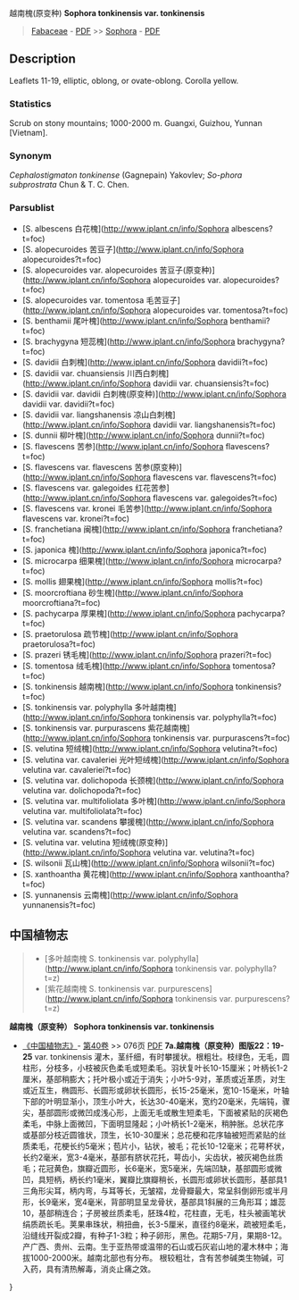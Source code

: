 越南槐(原变种) **Sophora tonkinensis var. tonkinensis**

> [Fabaceae](http://www.iplant.cn/info/Fabaceae?t=foc) - [PDF](http://www.iplant.cn/foc/pdf/Fabaceae.pdf) >> [Sophora](http://www.iplant.cn/info/Sophora?t=foc) - [PDF](http://www.iplant.cn/foc/pdf/Sophora.pdf)
## Description

Leaflets 11-19, elliptic, oblong, or ovate-oblong. Corolla yellow.

### Statistics
Scrub on stony mountains; 1000-2000 m. Guangxi, Guizhou, Yunnan [Vietnam].

### Synonym
*Cephalostigmaton tonkinense* (Gagnepain) Yakovlev; *So-phora subprostrata* Chun & T. C. Chen.


### Parsublist

* [S.  albescens  白花槐](http://www.iplant.cn/info/Sophora albescens?t=foc)
* [S.  alopecuroides  苦豆子](http://www.iplant.cn/info/Sophora alopecuroides?t=foc)
* [S.  alopecuroides var. alopecuroides  苦豆子(原变种)](http://www.iplant.cn/info/Sophora alopecuroides var. alopecuroides?t=foc)
* [S.  alopecuroides var. tomentosa  毛苦豆子](http://www.iplant.cn/info/Sophora alopecuroides var. tomentosa?t=foc)
* [S.  benthamii  尾叶槐](http://www.iplant.cn/info/Sophora benthamii?t=foc)
* [S.  brachygyna  短蕊槐](http://www.iplant.cn/info/Sophora brachygyna?t=foc)
* [S.  davidii  白刺槐](http://www.iplant.cn/info/Sophora davidii?t=foc)
* [S.  davidii var. chuansiensis  川西白刺槐](http://www.iplant.cn/info/Sophora davidii var. chuansiensis?t=foc)
* [S.  davidii var. davidii  白刺槐(原变种)](http://www.iplant.cn/info/Sophora davidii var. davidii?t=foc)
* [S.  davidii var. liangshanensis  凉山白刺槐](http://www.iplant.cn/info/Sophora davidii var. liangshanensis?t=foc)
* [S.  dunnii  柳叶槐](http://www.iplant.cn/info/Sophora dunnii?t=foc)
* [S.  flavescens  苦参](http://www.iplant.cn/info/Sophora flavescens?t=foc)
* [S.  flavescens var. flavescens  苦参(原变种)](http://www.iplant.cn/info/Sophora flavescens var. flavescens?t=foc)
* [S.  flavescens var. galegoides  红花苦参](http://www.iplant.cn/info/Sophora flavescens var. galegoides?t=foc)
* [S.  flavescens var. kronei  毛苦参](http://www.iplant.cn/info/Sophora flavescens var. kronei?t=foc)
* [S.  franchetiana  闽槐](http://www.iplant.cn/info/Sophora franchetiana?t=foc)
* [S.  japonica  槐](http://www.iplant.cn/info/Sophora japonica?t=foc)
* [S.  microcarpa  细果槐](http://www.iplant.cn/info/Sophora microcarpa?t=foc)
* [S.  mollis  翅果槐](http://www.iplant.cn/info/Sophora mollis?t=foc)
* [S.  moorcroftiana  砂生槐](http://www.iplant.cn/info/Sophora moorcroftiana?t=foc)
* [S.  pachycarpa  厚果槐](http://www.iplant.cn/info/Sophora pachycarpa?t=foc)
* [S.  praetorulosa  疏节槐](http://www.iplant.cn/info/Sophora praetorulosa?t=foc)
* [S.  prazeri  锈毛槐](http://www.iplant.cn/info/Sophora prazeri?t=foc)
* [S.  tomentosa  绒毛槐](http://www.iplant.cn/info/Sophora tomentosa?t=foc)
* [S.  tonkinensis  越南槐](http://www.iplant.cn/info/Sophora tonkinensis?t=foc)
* [S.  tonkinensis var. polyphylla  多叶越南槐](http://www.iplant.cn/info/Sophora tonkinensis var. polyphylla?t=foc)
* [S.  tonkinensis var. purpurascens  紫花越南槐](http://www.iplant.cn/info/Sophora tonkinensis var. purpurascens?t=foc)
* [S.  velutina  短绒槐](http://www.iplant.cn/info/Sophora velutina?t=foc)
* [S.  velutina var. cavaleriei  光叶短绒槐](http://www.iplant.cn/info/Sophora velutina var. cavaleriei?t=foc)
* [S.  velutina var. dolichopoda  长颈槐](http://www.iplant.cn/info/Sophora velutina var. dolichopoda?t=foc)
* [S.  velutina var. multifoliolata  多叶槐](http://www.iplant.cn/info/Sophora velutina var. multifoliolata?t=foc)
* [S.  velutina var. scandens  攀援槐](http://www.iplant.cn/info/Sophora velutina var. scandens?t=foc)
* [S.  velutina var. velutina  短绒槐(原变种)](http://www.iplant.cn/info/Sophora velutina var. velutina?t=foc)
* [S.  wilsonii  瓦山槐](http://www.iplant.cn/info/Sophora wilsonii?t=foc)
* [S.  xanthoantha  黄花槐](http://www.iplant.cn/info/Sophora xanthoantha?t=foc)
* [S.  yunnanensis  云南槐](http://www.iplant.cn/info/Sophora yunnanensis?t=foc)


## 中国植物志

> * [多叶越南槐  S.  tonkinensis var. polyphylla](http://www.iplant.cn/info/Sophora tonkinensis var. polyphylla?t=z)
> * [紫花越南槐  S.  tonkinensis var. purpurescens](http://www.iplant.cn/info/Sophora tonkinensis var. purpurescens?t=z)

**越南槐（原变种） Sophora tonkinensis var. tonkinensis**

* [《中国植物志》](http://www.iplant.cn/frps)- [第40卷](http://www.iplant.cn/frps/vol/40) >> 076页 [PDF](http://www.iplant.cn/frps/pdf/40/076.PDF)
**7a.越南槐（原变种）图版22：19-25**
var. tonkinensis
灌木，茎纤细，有时攀援状。根粗壮。枝绿色，无毛，圆柱形，分枝多，小枝被灰色柔毛或短柔毛。羽状复叶长10-15厘米；叶柄长1-2厘米，基部稍膨大；托叶极小或近于消失；小叶5-9对，革质或近革质，对生或近互生，椭圆形、长圆形或卵状长圆形，长15-25毫米，宽10-15毫米，叶轴下部的叶明显渐小，顶生小叶大，长达30-40毫米，宽约20毫米，先端钝，骤尖，基部圆形或微凹成浅心形，上面无毛或散生短柔毛，下面被紧贴的灰褐色柔毛，中脉上面微凹，下面明显隆起；小叶柄长1-2毫米，稍肿胀。总状花序或基部分枝近圆锥状，顶生，长10-30厘米；总花梗和花序轴被短而紧贴的丝质柔毛，花梗长约5毫米；苞片小，钻状，被毛；花长10-12毫米；花萼杯状，长约2毫米，宽3-4毫米，基部有脐状花托，萼齿小，尖齿状，被灰褐色丝质毛；花冠黄色，旗瓣近圆形，长6毫米，宽5毫米，先端凹缺，基部圆形或微凹，具短柄，柄长约1毫米，翼瓣比旗瓣稍长，长圆形或卵状长圆形，基部具1三角形尖耳，柄内弯，与耳等长，无皱褶，龙骨瓣最大，常呈斜倒卵形或半月形，长9毫米，宽4毫米，背部明显呈龙骨状，基部具1斜展的三角形耳；雄蕊10，基部稍连合；子房被丝质柔毛，胚珠4粒，花柱直，无毛，柱头被画笔状绢质疏长毛。荚果串珠状，稍扭曲，长3-5厘米，直径约8毫米，疏被短柔毛，沿缝线开裂成2瓣，有种子1-3粒；种子卵形，黑色。花期5-7月，果期8-12。
产广西、贵州、云南。生于亚热带或温带的石山或石灰岩山地的灌木林中；海拔1000-2000米。越南北部也有分布。
根较粗壮，含有苦参碱类生物碱，可入药，具有清热解毒，消炎止痛之效。

}